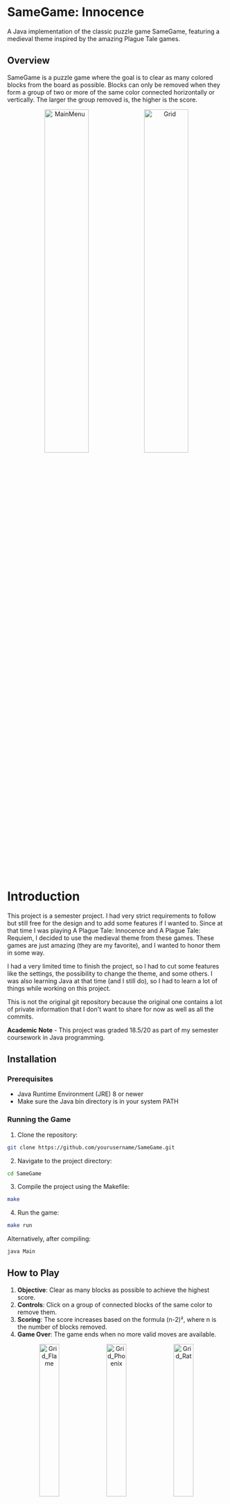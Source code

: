 # SameGame: Innocence

A Java implementation of the classic puzzle game SameGame, featuring a medieval theme inspired by the amazing Plague Tale games.

## Overview

SameGame is a puzzle game where the goal is to clear as many colored blocks from the board as possible. Blocks can only be removed when they form a group of two or more of the same color connected horizontally or vertically. The larger the group removed is, the higher is the score.

<p align="center">
    <img src="https://github.com/user-attachments/assets/d9e33cd0-2011-4535-ab24-b86d4d5e3d20" alt="MainMenu" width=45%/>
    <img src="https://github.com/user-attachments/assets/fb6d1a15-f5c2-48eb-87b5-1a974fb7f7fe" alt="Grid" width=45%/>
</p>

# Introduction

This project is a semester project. I had very strict requirements to follow but still free for the design and to add some features if I wanted to. Since at that time I was playing A Plague Tale: Innocence and A Plague Tale: Requiem, I decided to use the medieval theme from these games. These games are just amazing (they are my favorite), and I wanted to honor them in some way. 

I had a very limited time to finish the project, so I had to cut some features like the settings, the possibility to change the theme, and some others. I was also learning Java at that time (and I still do), so I had to learn a lot of things while working on this project.

This is not the original git repository because the original one contains a lot of private information that I don't want to share for now as well as all the commits.

**Academic Note** - This project was graded 18.5/20 as part of my semester coursework in Java programming.

## Installation

### Prerequisites
- Java Runtime Environment (JRE) 8 or newer
- Make sure the Java bin directory is in your system PATH

### Running the Game
1. Clone the repository:
```bash
git clone https://github.com/yourusername/SameGame.git
```

2. Navigate to the project directory:
```bash
cd SameGame
```

3. Compile the project using the Makefile:
```bash
make
```

4. Run the game:
```bash
make run
```

Alternatively, after compiling:
```bash
java Main
```

## How to Play

1. **Objective**: Clear as many blocks as possible to achieve the highest score.
2. **Controls**: Click on a group of connected blocks of the same color to remove them.
3. **Scoring**: The score increases based on the formula (n-2)², where n is the number of blocks removed.
4. **Game Over**: The game ends when no more valid moves are available.

<p align="center">
    <img src="https://github.com/user-attachments/assets/5c9441db-28a0-46ea-af18-dca9ebe7f6e5" alt="Grid_Flame" width=30%/>
    <img src="https://github.com/user-attachments/assets/280eafde-8b24-443b-a4be-93c13b95b353" alt="Grid_Phoenix" width=30%/>
    <img src="https://github.com/user-attachments/assets/32a2e3fe-1b9c-4802-bdd6-2593921b38db" alt="Grid_Rat" width=30%/>
</p>

## Project Structure

- `Main.java`: Entry point for the application
- `SameGame/`: Main package containing game components
  - `ActionListeners/`: Package for all event handlers
  - `Assets/`: Images and fonts for the game
  - `Grids/`: Predefined grid layouts
  - `SaveGame/`: Directory for save game files (grid and score)

## Documentation

The codebase is documented using Javadoc comments. This allows for easy generation of API documentation and helps in understanding the purpose and usage of different classes and methods throughout the project.
It was part of the requirements, but I maye have overdone it a bit lol.
The documentation can be generated using the following command:
```bash
javadoc -d doc Main.java -subpackages SameGame
```
This will create a `doc` directory containing the generated documentation.

## Customization

The game includes several predefined grid layouts in the `SameGame/Grids/` directory. You can create your own layouts by following the format in the existing files:
- Use 'R', 'V', and 'B' characters to represent different block colors
- Each line represents a row in the grid
- All rows must have the same number of columns
- They should always be 15 columns by 10 rows

## License

This project is academic work created as a semester project.

## Credits

Developed by Adriwin

Inspired by A Plague Tale: Innocence and A Plague Tale: Requiem.
